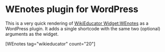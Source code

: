 WEnotes plugin for WordPress
====

This is a very quick rendering of
[WikiEducator Widget:WEnotes](http://WikiEducator.org/Widget:WEnotes)
as a WordPress plugin. It adds a single shortcode with the same two
(optional) arguments as the widget.

[WEnotes tag="wikieducator" count="20"]

